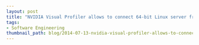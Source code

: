 ```yaml
---
layout: post
title: "NVIDIA Visual Profiler allows to connect 64-bit Linux server from 32-bit Windows"
tags:
- Software Engineering
thumbnail_path: blog/2014-07-13-nvidia-visual-profiler-allows-to-connect-64-bit-linux-server-from-32-bit-windows/windows_profiler_linux_server.png
---
```

